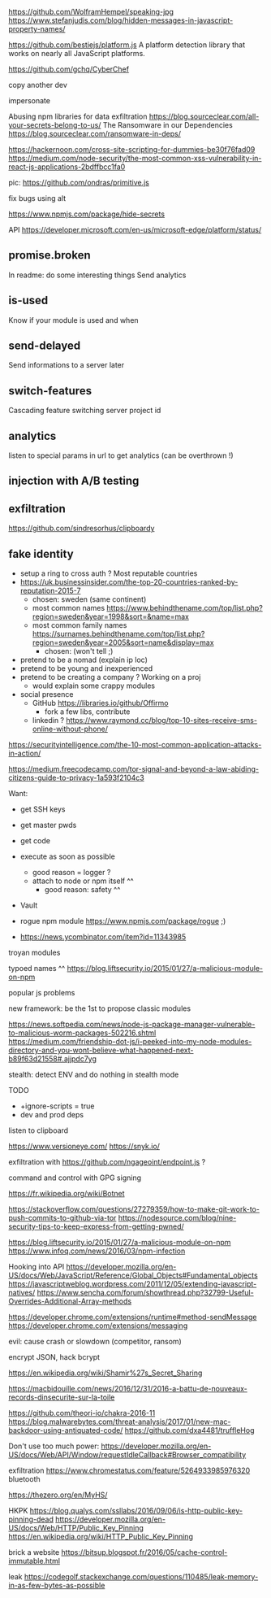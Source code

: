 
https://github.com/WolframHempel/speaking-jpg
https://www.stefanjudis.com/blog/hidden-messages-in-javascript-property-names/


https://github.com/bestiejs/platform.js A platform detection library that works on nearly all JavaScript platforms.

https://github.com/gchq/CyberChef

copy another dev

impersonate

Abusing npm libraries for data exfiltration https://blog.sourceclear.com/all-your-secrets-belong-to-us/
The Ransomware in our Dependencies https://blog.sourceclear.com/ransomware-in-deps/

https://hackernoon.com/cross-site-scripting-for-dummies-be30f76fad09
https://medium.com/node-security/the-most-common-xss-vulnerability-in-react-js-applications-2bdffbcc1fa0

pic: https://github.com/ondras/primitive.js

fix bugs using alt

https://www.npmjs.com/package/hide-secrets

API https://developer.microsoft.com/en-us/microsoft-edge/platform/status/

## promise.broken
In readme: do some interesting things
Send analytics


## is-used
Know if your module is used and when


## send-delayed
Send informations to a server later


## switch-features
Cascading feature switching
server
project id

## analytics
listen to special params in url to get analytics (can be overthrown !)

## injection with A/B testing


## exfiltration
https://github.com/sindresorhus/clipboardy


## fake identity
* setup a ring to cross auth ?
Most reputable countries
* https://uk.businessinsider.com/the-top-20-countries-ranked-by-reputation-2015-7
  * chosen: sweden (same continent)
  * most common names https://www.behindthename.com/top/list.php?region=sweden&year=1998&sort=&name=max
  * most common family names https://surnames.behindthename.com/top/list.php?region=sweden&year=2005&sort=name&display=max
    * chosen: (won't tell ;)
* pretend to be a nomad (explain ip loc)
* pretend to be young and inexperienced
* pretend to be creating a company ? Working on a proj
  * would explain some crappy modules
* social presence
  * GitHub https://libraries.io/github/Offirmo
    * fork a few libs, contribute
  * linkedin ?
https://www.raymond.cc/blog/top-10-sites-receive-sms-online-without-phone/

https://securityintelligence.com/the-10-most-common-application-attacks-in-action/

https://medium.freecodecamp.com/tor-signal-and-beyond-a-law-abiding-citizens-guide-to-privacy-1a593f2104c3

Want:
* get SSH keys
* get master pwds
* get code
* execute as soon as possible
  * good reason = logger ?
  * attach to node or npm itself ^^
    * good reason: safety ^^
* Vault

* rogue npm module https://www.npmjs.com/package/rogue ;)
* https://news.ycombinator.com/item?id=11343985

troyan modules

typoed names ^^ https://blog.liftsecurity.io/2015/01/27/a-malicious-module-on-npm

popular js problems

new framework: be the 1st to propose classic modules

https://news.softpedia.com/news/node-js-package-manager-vulnerable-to-malicious-worm-packages-502216.shtml
https://medium.com/friendship-dot-js/i-peeked-into-my-node-modules-directory-and-you-wont-believe-what-happened-next-b89f63d21558#.ajjpdc7yg

stealth: detect ENV and do nothing in stealth mode


TODO
- +ignore-scripts = true
- dev and prod deps

listen to clipboard

https://www.versioneye.com/
https://snyk.io/

exfiltration with https://github.com/ngageoint/endpoint.js ?

command and control with GPG signing

https://fr.wikipedia.org/wiki/Botnet

https://stackoverflow.com/questions/27279359/how-to-make-git-work-to-push-commits-to-github-via-tor
https://nodesource.com/blog/nine-security-tips-to-keep-express-from-getting-pwned/

https://blog.liftsecurity.io/2015/01/27/a-malicious-module-on-npm
https://www.infoq.com/news/2016/03/npm-infection


Hooking into API
https://developer.mozilla.org/en-US/docs/Web/JavaScript/Reference/Global_Objects#Fundamental_objects
https://javascriptweblog.wordpress.com/2011/12/05/extending-javascript-natives/
https://www.sencha.com/forum/showthread.php?32799-Useful-Overrides-Additional-Array-methods

https://developer.chrome.com/extensions/runtime#method-sendMessage
https://developer.chrome.com/extensions/messaging

evil:
cause crash or slowdown (competitor, ransom)

encrypt JSON, hack bcrypt

https://en.wikipedia.org/wiki/Shamir%27s_Secret_Sharing

https://macbidouille.com/news/2016/12/31/2016-a-battu-de-nouveaux-records-dinsecurite-sur-la-toile

https://github.com/theori-io/chakra-2016-11
https://blog.malwarebytes.com/threat-analysis/2017/01/new-mac-backdoor-using-antiquated-code/
https://github.com/dxa4481/truffleHog

Don't use too much power: https://developer.mozilla.org/en-US/docs/Web/API/Window/requestIdleCallback#Browser_compatibility

exfiltration https://www.chromestatus.com/feature/5264933985976320 bluetooth

https://thezero.org/en/MyHS/

HKPK
https://blog.qualys.com/ssllabs/2016/09/06/is-http-public-key-pinning-dead
https://developer.mozilla.org/en-US/docs/Web/HTTP/Public_Key_Pinning
https://en.wikipedia.org/wiki/HTTP_Public_Key_Pinning

brick a website
https://bitsup.blogspot.fr/2016/05/cache-control-immutable.html

leak
https://codegolf.stackexchange.com/questions/110485/leak-memory-in-as-few-bytes-as-possible
